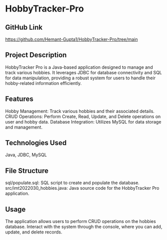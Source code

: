 # HobbyTracker-Pro

## GitHub Link
https://github.com/Hemant-Gupta1/HobbyTracker-Pro/tree/main

## Project Description
HobbyTracker Pro is a Java-based application designed to manage and track various hobbies. It leverages JDBC for database connectivity and SQL for data manipulation, providing a robust system for users to handle their hobby-related information efficiently.

## Features
Hobby Management: Track various hobbies and their associated details.
CRUD Operations: Perform Create, Read, Update, and Delete operations on user and hobby data.
Database Integration: Utilizes MySQL for data storage and management.

## Technologies Used
Java, JDBC, MySQL


## File Structure
sql/populate.sql: SQL script to create and populate the database.
src/imt2022030_hobbies.java: Java source code for the HobbyTracker Pro application.

## Usage
The application allows users to perform CRUD operations on the hobbies database.
Interact with the system through the console, where you can add, update, and delete records.
